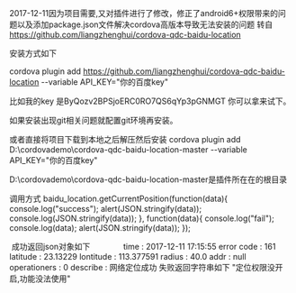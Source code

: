 2017-12-11因为项目需要,又对插件进行了修改，修正了android6+权限带来的问题以及添加package.json文件解决cordova高版本导致无法安装的问题
转自 https://github.com/liangzhenghui/cordova-qdc-baidu-location


安装方式如下  

cordova plugin add https://github.com/liangzhenghui/cordova-qdc-baidu-location --variable API_KEY="你的百度key"



比如我的key 是ByQozv2BPSjoERC0RO7QS6qYp3pGNMGT 你可以拿来试下。



如果安装出现git相关问题就配置git环境再安装。


或者直接将项目下载到本地之后解压然后安装 
cordova plugin add D:\cordovademo\cordova-qdc-baidu-location-master --variable API_KEY="你的百度key"


D:\cordovademo\cordova-qdc-baidu-location-master是插件所在在的根目录



调用方式
baidu_location.getCurrentPosition(function(data){
                      console.log("success");
                         alert(JSON.stringify(data));
                        console.log(JSON.stringify(data));
  }, function(data){
      console.log("fail");
      console.log(data);
       alert(JSON.stringify(data));
  });
  
  成功返回json对象如下
                time : 2017-12-11 17:15:55
                error code : 161
                latitude : 23.13229
                lontitude : 113.377591
                radius : 40.0
                addr : null
                operationers : 0
                describe : 网络定位成功
失败返回字符串如下
                "定位权限没开启,功能没法使用"
                
                
                
                
                
                
                
                
                

